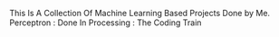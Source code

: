 This Is A Collection Of Machine Learning Based Projects Done by Me.
Perceptron : Done In Processing : The Coding Train
